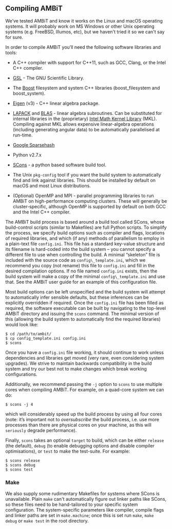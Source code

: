 ## Compiling AMBiT
We’ve tested AMBiT and know it works on the Linux and macOS operating
systems. It will probably work on MS Windows or other Unix operating
systems (e.g. FreeBSD, Illumos, etc), but we haven't tried it so we 
can't say for sure.

In order to compile AMBiT you’ll need the following software libraries
and tools:

-   A C++ compiler with support for C++11, such as GCC, Clang, or the
    Intel C++ compiler.

-   [GSL](https://www.gnu.org/software/gsl/) - The GNU Scientific
    Library.

-   The [Boost](https://www.boost.org/) filesystem and system C++
    libraries (boost\_filesystem and boost\_system).

-   [Eigen](http://eigen.tuxfamily.org/index.php?title=Main_Page) (v3) -
    C++ linear algebra package.

-   [LAPACK](http://www.netlib.org/lapack/) and
    [BLAS](http://www.netlib.org/blas/) - linear algebra subroutines.
    Can be substituted for internal libraries in the (proprietary) 
    [Intel Math Kernel Library](https://software.intel.com/en-us/mkl) 
    (MKL). Compiling against MKL allows expensive linear-algebra 
    operations (including generating angular data) to be automatically
    parallelised at run-time.

-   [Google Sparsehash](https://github.com/sparsehash/sparsehash)

-   Python v2.7.x

-   [SCons](http://scons.org/) - a python based software build tool.

-   The Unix `pkg-config` tool if you want the build system to
    automatically find and link against libraries. This should be
    installed by default on macOS and most Linux distributions.

-   (Optional) OpenMP and MPI - parallel programming libraries to run 
    AMBiT on high-performance computing clusters. These will generally be 
    cluster-specific, although OpenMP is supported by default on both GCC 
    and the Intel C++ compiler.

The AMBiT build process is based around a build tool called SCons, whose
build-control scripts (similar to Makefiles) are full Python scripts. To
simplify the process, we specify build options such as compiler and
flags, locations of required libraries, and which (if any) methods of
parallelism to employ in a plain-text file `config.ini`. This file has a
standard key-value structure and its filename is hard-coded into the
build system – you cannot specify a different file to use when
controlling the build. A minimal “skeleton” file is included with the
source code as `config\_template.ini`, which we recommend you copy (not
rename) this file to `config.ini` and fill in the desired compilation
options. If no file named `config.ini` exists, then the build system
will make a copy of the minimal `config\_template.ini` and use that. See
the AMBiT user guide for an example of this configuration file.

Most build options can be left unspecified and the build system will
attempt to automatically infer sensible defaults, but these inferences
can be explicitly overridden if required. Once the `config.ini` file has
been filled as required, the software executable can be built by
navigating to the top-level AMBiT directory and issuing the `scons`
command. The minimal version of this (allowing the build system to
automatically find the required libraries) would look like:

    $ cd /path/to/ambit/
    $ cp config_template.ini config.ini
    $ scons

Once you have a `config.ini` file working, it should continue to work
unless dependencies and libraries get moved (very rare, even considering
system upgrades). We strive to maintain backwards compatibility in the
build system and try our best not to make changes which break working
configurations.

Additionally, we recommend passing the `-j` option to `scons` to use
multiple cores when compiling AMBiT. For example, on a quad-core system
we can do:

    $ scons -j 4

which will considerably speed up the build process by using all four
cores (note: it’s important not to *oversubscribe* the build process,
i.e. use more processes than there are physical cores on your machine,
as this will `seriously` degrade performance).

Finally, `scons` takes an optional `target` to build, which can be
either `release` (the default), `debug` (to enable debugging options and
disable compiler optimisations), or `test` to make the test-suite. For
example:

    $ scons release
    $ scons debug
    $ scons test

### Make
We also supply some rudimentary Makefiles for systems where SCons is 
unavailable. Plain `make` can't automatically figure out linker paths like
SCons, so these files need to be hand-tailored to your specific system 
configuration. The system-specific parameters like compiler, compile flags 
and linker paths are set in `make.machine`; once this is set run `make`,
`make debug` or `make test` in the root directory.

